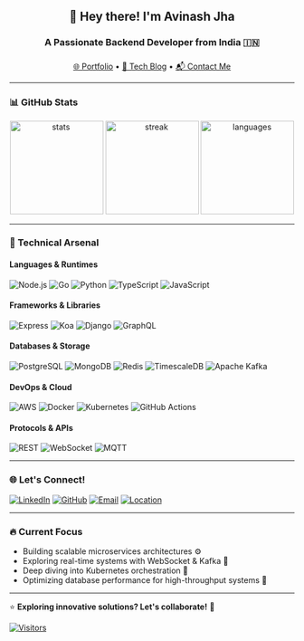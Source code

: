 <h2 align="center">👋 Hey there! I'm Avinash Jha</h2>
<h3 align="center">A Passionate Backend Developer from India 🇮🇳</h3>

###

<div align="center">
  <a href="https://aviyourlink.com">🌐 Portfolio</a> •
  <a href="https://blog.yourlink.com">📝 Tech Blog</a> •
  <a href="mailto:avinashkriha@hotmail.com">📬 Contact Me</a>
</div>

---

### 📊 GitHub Stats

<div align="center">
  <img src="https://github-readme-stats.vercel.app/api?username=avikrjha&hide_title=false&hide_rank=false&show_icons=true&include_all_commits=true&count_private=true&theme=dracula&locale=en&hide_border=false&custom_title=My%20Coding%20Journey" height="165" alt="stats" />
  <img src="https://github-readme-streak-stats.herokuapp.com/?user=avikrjha&theme=dracula&hide_border=false" height="165" alt="streak" />
  <img src="https://github-readme-stats.vercel.app/api/top-langs?username=avikrjha&locale=en&hide_title=false&layout=compact&card_width=320&langs_count=6&theme=dracula&hide_border=false&exclude_repo=linux_kernel" height="165" alt="languages" />
</div>

---

### 🚀 Technical Arsenal

#### **Languages & Runtimes**
![Node.js](https://img.shields.io/badge/Node.js-339933?logo=nodedotjs&logoColor=white)
![Go](https://img.shields.io/badge/Go-00ADD8?logo=go&logoColor=white)
![Python](https://img.shields.io/badge/Python-3776AB?logo=python&logoColor=white)
![TypeScript](https://img.shields.io/badge/TypeScript-3178C6?logo=typescript&logoColor=white)
![JavaScript](https://img.shields.io/badge/JavaScript-F7DF1E?logo=javascript&logoColor=black)

#### **Frameworks & Libraries**
![Express](https://img.shields.io/badge/Express-000000?logo=express&logoColor=white)
![Koa](https://img.shields.io/badge/Koa-33333D?logo=koa&logoColor=white)
![Django](https://img.shields.io/badge/Django-092E20?logo=django&logoColor=white)
![GraphQL](https://img.shields.io/badge/GraphQL-E10098?logo=graphql&logoColor=white)

#### **Databases & Storage**
![PostgreSQL](https://img.shields.io/badge/PostgreSQL-4169E1?logo=postgresql&logoColor=white)
![MongoDB](https://img.shields.io/badge/MongoDB-47A248?logo=mongodb&logoColor=white)
![Redis](https://img.shields.io/badge/Redis-DC382D?logo=redis&logoColor=white)
![TimescaleDB](https://img.shields.io/badge/TimescaleDB-FDB515?logo=timescale&logoColor=black)
![Apache Kafka](https://img.shields.io/badge/Kafka-231F20?logo=apachekafka&logoColor=white)

#### **DevOps & Cloud**
![AWS](https://img.shields.io/badge/AWS-232F3E?logo=amazonaws&logoColor=white)
![Docker](https://img.shields.io/badge/Docker-2496ED?logo=docker&logoColor=white)
![Kubernetes](https://img.shields.io/badge/Kubernetes-326CE5?logo=kubernetes&logoColor=white)
![GitHub Actions](https://img.shields.io/badge/GitHub_Actions-2088FF?logo=githubactions&logoColor=white)

#### **Protocols & APIs**
![REST](https://img.shields.io/badge/REST-FF6F61?logo=rest&logoColor=white)
![WebSocket](https://img.shields.io/badge/WebSocket-010101?logo=socket.io&logoColor=white)
![MQTT](https://img.shields.io/badge/MQTT-660066?logo=mqtt&logoColor=white)

---

### 🌐 Let's Connect!

[![LinkedIn](https://img.shields.io/badge/LinkedIn-0A66C2?style=for-the-badge&logo=linkedin&logoColor=white)](https://www.linkedin.com/in/avinashkriha)
[![GitHub](https://img.shields.io/badge/GitHub-181717?style=for-the-badge&logo=github&logoColor=white)](https://github.com/avikrjha)
[![Email](https://img.shields.io/badge/Email-0078D4?style=for-the-badge&logo=microsoft-outlook&logoColor=white)](mailto:avinashkriha@hotmail.com)
[![Location](https://img.shields.io/badge/Bengaluru-India-4B0082?style=for-the-badge)](https://www.google.com/maps/place/Bengaluru)

---

### 🔥 Current Focus
- Building scalable microservices architectures ⚙️
- Exploring real-time systems with WebSocket & Kafka 📡
- Deep diving into Kubernetes orchestration 🚢
- Optimizing database performance for high-throughput systems 💾

---

⭐ **Exploring innovative solutions? Let's collaborate!** 🚀

[![Visitors](https://komarev.com/ghpvc/?username=avikrjha&color=blueviolet&style=flat)](https://github.com/avikrjha)
